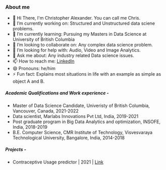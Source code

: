 ### About me 
- 👋 Hi There, I'm Christopher Alexander. You can call me Chris. 
- 🔭 I’m currently working on: Structured and Unstructured data sciene problems.
- 🌱 I’m currently learning: Pursuing my Masters in Data Science at University of British Columbia
- 👯 I’m looking to collaborate on: Any complex data science problem.
- 🤔 I’m looking for help with: Audio, Video and Image Analytics.
- 💬 Ask me about: Any industry related Data science issues.
- 📫 How to reach me: [LinkedIn](https://www.linkedin.com/in/christopher-alexander-0bba1417b/)
- 😄 Pronouns: he/him
- ⚡ Fun fact: Explains most situations in life with an example as simple as object A and B.

##### Academic Qualifications and Work experience -
- Master of Data Science Candidate, Univeristy of British Columbia, Vancouver, Canada, 2021-2022
- Data scientist, Marlabs Innovations Pvt Ltd, India, 2019-2021
- Post graduate program in Big Data Analytics and optimization, INSOFE, India, 2018-2019
- B.E. Computer Science, CMR Institute of Technology, Visvesvaraya Technological University, Bangalore, India, 2014-2018

##### Projects - 
- Contraceptive Usage predictor | 2021 | [Link](https://github.com/christopheralex/contraceptive_method_predictor?organization=christopheralex&organization=christopheralex)
